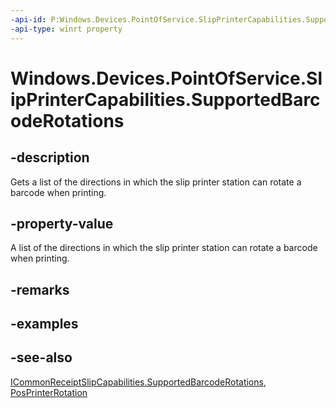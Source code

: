----api-id: P:Windows.Devices.PointOfService.SlipPrinterCapabilities.SupportedBarcodeRotations
-api-type: winrt property
---<!-- Property syntaxpublic Windows.Foundation.Collections.IVectorView<Windows.Devices.PointOfService.PosPrinterRotation> SupportedBarcodeRotations { get; }--># Windows.Devices.PointOfService.SlipPrinterCapabilities.SupportedBarcodeRotations## -descriptionGets a list of the directions in which the slip printer station can rotate a barcode when printing.## -property-valueA list of the directions in which the slip printer station can rotate a barcode when printing.## -remarks## -examples## -see-also[ICommonReceiptSlipCapabilities.SupportedBarcodeRotations](icommonreceiptslipcapabilities_supportedbarcoderotations.md), [PosPrinterRotation](posprinterrotation.md)